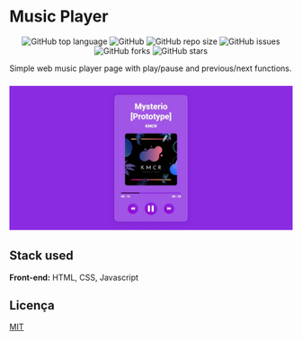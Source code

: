 # Music Player

<div align="center">

![GitHub top language](https://img.shields.io/github/languages/top/KaiqueMCR/Music-Player?color=%23F0DB4F)
![GitHub](https://img.shields.io/github/license/KaiqueMCR/Music-Player)
![GitHub repo size](https://img.shields.io/github/repo-size/KaiqueMCR/Music-Player)
![GitHub issues](https://img.shields.io/github/issues/KaiqueMCR/Music-Player)
![GitHub forks](https://img.shields.io/github/forks/KaiqueMCR/Music-Player)
![GitHub stars](https://img.shields.io/github/stars/KaiqueMCR/Music-Player)

</div>

Simple web music player page with play/pause and previous/next functions.

<h3 align="center">
        <img src="./assets/images/screenshot.jpeg" />
    </h3>

## Stack used

**Front-end:** HTML, CSS, Javascript

## Licença

[MIT](https://choosealicense.com/licenses/mit/)
